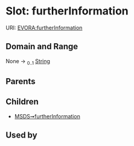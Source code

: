 
# Slot: furtherInformation



URI: [EVORA:furtherInformation](https://evora-project.eu/furtherInformation)


## Domain and Range

None &#8594;  <sub>0..1</sub> [String](types/String.md)

## Parents


## Children

 *  [MSDS➞furtherInformation](MSDS_furtherInformation.md)

## Used by

